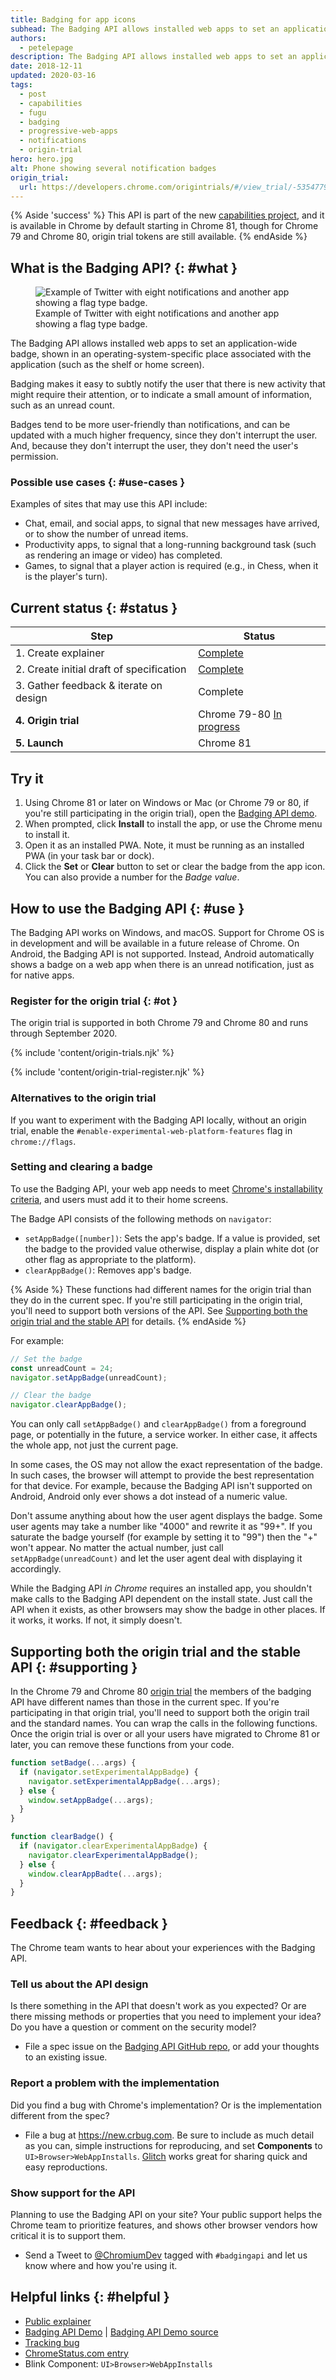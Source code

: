 ```yaml
---
title: Badging for app icons
subhead: The Badging API allows installed web apps to set an application-wide badge on the app icon.
authors:
  - petelepage
description: The Badging API allows installed web apps to set an application-wide badge, shown in an operating-system-specific place associated with the application, such as the shelf or home screen. Badging makes it easy to subtly notify the user that there is some new activity that might require their attention, or it can be used to indicate a small amount of information, such as an unread count.
date: 2018-12-11
updated: 2020-03-16
tags:
  - post
  - capabilities
  - fugu
  - badging
  - progressive-web-apps
  - notifications
  - origin-trial
hero: hero.jpg
alt: Phone showing several notification badges
origin_trial:
  url: https://developers.chrome.com/origintrials/#/view_trial/-5354779956943519743
---
```


{% Aside 'success' %}
  This API is part of the new
  [capabilities project](/fugu-status/),
  and it is available in Chrome by default starting in Chrome 81, though for Chrome 79 and Chrome 80, origin trial tokens are still available.
{% endAside %}

## What is the Badging API? {: #what }

<figure class="w-figure w-figure--center">
  <img  src="badges-on-windows.jpg" class="w-screenshot"
        alt="Example of Twitter with eight notifications and another app showing a flag type badge.">
  <figcaption class="w-figcaption">
    Example of Twitter with eight notifications and another app showing a flag
    type badge.
  </figcaption>
</figure>

The Badging API allows installed web apps to set an application-wide badge,
shown in an operating-system-specific place associated with the application
(such as the shelf or home screen).

Badging makes it easy to subtly notify the user that there is new activity
that might require their attention, or to indicate a small amount of
information, such as an unread count.

Badges tend to be more user-friendly than notifications, and can be updated
with a much higher frequency, since they don't interrupt the user. And,
because they don't interrupt the user, they don't need the user's permission.

### Possible use cases {: #use-cases }

Examples of sites that may use this API include:

* Chat, email, and social apps, to signal that new messages have arrived, or to
  show the number of unread items.
* Productivity apps, to signal that a long-running background task (such as
  rendering an image or video) has completed.
* Games, to signal that a player action is required (e.g., in Chess, when it
  is the player's turn).

## Current status {: #status }

<div class="w-table-wrapper">

| Step                                       | Status                       |
| ------------------------------------------ | ---------------------------- |
| 1. Create explainer                        | [Complete][explainer]        |
| 2. Create initial draft of specification   | [Complete][spec]             |
| 3. Gather feedback & iterate on design     | Complete                     |
| **4. Origin trial**                        | Chrome 79-80 [In progress](#ot) |
| **5. Launch**                              | Chrome 81                    |

</div>

## Try it

1. Using Chrome 81 or later on Windows or Mac (or Chrome 79 or 80, if you're
   still participating in the origin trial), open the [Badging API demo][demo].
2. When prompted, click **Install** to install the app, or use the Chrome
   menu to install it.
3. Open it as an installed PWA. Note, it must be running as an installed PWA (in
   your task bar or dock).
4. Click the **Set** or **Clear** button to set or clear the badge from the app
   icon. You can also provide a number for the *Badge value*.

## How to use the Badging API {: #use }

The Badging API works on Windows, and macOS. Support for Chrome OS is in
development and will be available in a future release of Chrome.
On Android, the Badging API is not supported. Instead, Android automatically
shows a badge on a web app when there is an unread notification, just as
for native apps.

### Register for the origin trial {: #ot }

The origin trial is supported in both Chrome 79 and Chrome 80 and runs through
September 2020.

{% include 'content/origin-trials.njk' %}

{% include 'content/origin-trial-register.njk' %}

### Alternatives to the origin trial

If you want to experiment with the Badging API locally, without an origin trial,
enable the `#enable-experimental-web-platform-features` flag in `chrome://flags`.

### Setting and clearing a badge

To use the Badging API, your web app needs to meet
[Chrome's installability criteria](https://developers.google.com/web/fundamentals/app-install-banners/#criteria),
and users must add it to their home screens.

The Badge API consists of the following methods on `navigator`:

* `setAppBadge([number])`: Sets the app's badge. If a value is
  provided, set the badge to the provided value otherwise, display a plain
  white dot (or other flag as appropriate to the platform).
* `clearAppBadge()`: Removes app's badge.

{% Aside %}
These functions had different names for the origin trial than they do in the
current spec. If you're still participating in the origin trial, you'll need to
support both versions of the API. See [Supporting both the origin trial and the
stable API](#supporing) for details.
{% endAside %}

For example:

```js
// Set the badge
const unreadCount = 24;
navigator.setAppBadge(unreadCount);

// Clear the badge
navigator.clearAppBadge();
```

You can only call `setAppBadge()` and `clearAppBadge()`
from a foreground page, or potentially in the future, a service worker. In
either case, it affects the whole app, not just the current page.

In some cases, the OS may not allow the exact representation of the badge.
In such cases, the browser will attempt to provide the best representation for
that device. For example, because the Badging API isn't supported on Android,
Android only ever shows a dot instead of a numeric value.

Don't assume anything about how the user agent displays the badge.
Some user agents may take a number like "4000" and rewrite it as
"99+". If you saturate the badge yourself (for example by setting it to "99")
then the "+" won't appear. No matter the actual number, just call
`setAppBadge(unreadCount)` and let the user agent deal with
displaying it accordingly.

While the Badging API *in Chrome* requires an installed app, you shouldn't
make calls to the Badging API dependent on the install state. Just call the
API when it exists, as other browsers may show the badge in other places.
If it works, it works. If not, it simply doesn't.

## Supporting both the origin trial and the stable API {: #supporting }

In the Chrome 79 and Chrome 80 [origin trial]({{origin_trial.url}}) the members
of the badging API have different names than those in the current spec. If
you're participating in that origin trial, you'll need to support both the
origin trail and the standard names. You can wrap the calls in the following
functions. Once the origin trial is over or all your users have migrated to
Chrome 81 or later, you can remove these functions from your code.

```js
function setBadge(...args) {
  if (navigator.setExperimentalAppBadge) {
    navigator.setExperimentalAppBadge(...args);
  } else {
    window.setAppBadge(...args);
  }
}

function clearBadge() {
  if (navigator.clearExperimentalAppBadge) {
    navigator.clearExperimentalAppBadge();
  } else {
    window.clearAppBadte(...args);
  }
}
```

## Feedback {: #feedback }

The Chrome team wants to hear about your experiences with the Badging API.

### Tell us about the API design

Is there something in the API that doesn't work as you expected? Or are
there missing methods or properties that you need to implement your idea?
Do you have a question or comment on the security model?

* File a spec issue on the [Badging API GitHub repo][issues], or add your
  thoughts to an existing issue.

### Report a problem with the implementation

Did you find a bug with Chrome's implementation? Or is the implementation
different from the spec?

* File a bug at <https://new.crbug.com>. Be sure to include as much detail as
  you can, simple instructions for reproducing, and set **Components** to
  `UI>Browser>WebAppInstalls`. [Glitch](https://glitch.com) works great for
  sharing quick and easy reproductions.

### Show support for the API

Planning to use the Badging API on your site? Your public support helps the
Chrome team to prioritize features, and shows other browser vendors how critical
it is to support them.

* Send a Tweet to [@ChromiumDev](https://twitter.com/chromiumdev) tagged with
  `#badgingapi` and let us know where and how you're using it.

## Helpful links {: #helpful }

* [Public explainer][explainer]
* [Badging API Demo][demo] | [Badging API Demo source][demo-source]
* [Tracking bug][cr-bug]
* [ChromeStatus.com entry][cr-status]
* Blink Component: `UI>Browser>WebAppInstalls`

[spec]: https://wicg.github.io/badging/
[issues]: https://github.com/WICG/badging/issues
[cr-bug]: https://bugs.chromium.org/p/chromium/issues/detail?id=719176
[cr-status]: https://www.chromestatus.com/features/6068482055602176
[demo]: https://badging-api.glitch.me/
[demo-source]: https://glitch.com/edit/#!/badging-api?path=demo.js
[explainer]: https://github.com/WICG/badging/blob/master/explainer.md
